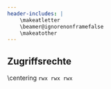 ```yaml
---
header-includes: |
    \makeatletter
    \beamer@ignorenonframefalse
    \makeatother
---
```


## Zugriffsrechte

\centering
`rwx rwx rwx`


